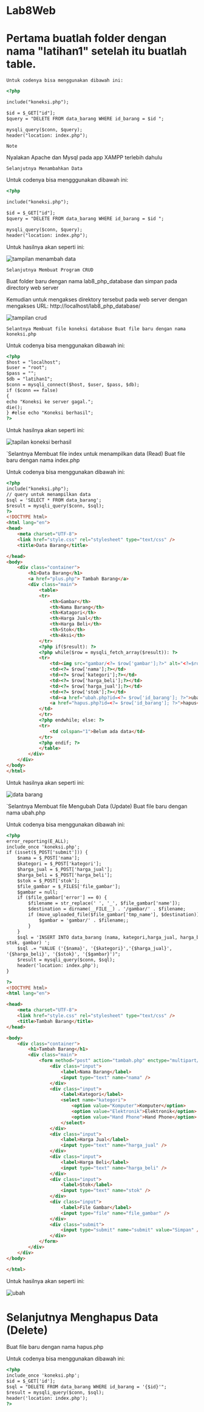 # Lab8Web

# Pertama buatlah folder dengan nama "latihan1" setelah itu buatlah table.

`Untuk codenya bisa menggunakan dibawah ini:`

```html
<?php

include("koneksi.php");

$id = $_GET["id"];
$query = "DELETE FROM data_barang WHERE id_barang = $id ";

mysqli_query($conn, $query);
header("location: index.php");
```

`Note` 

Nyalakan Apache dan Mysql pada app XAMPP terlebih dahulu


`Selanjutnya Menambahkan Data`


Untuk codenya bisa mengggunakan dibawah ini:

```html
<?php

include("koneksi.php");

$id = $_GET["id"];
$query = "DELETE FROM data_barang WHERE id_barang = $id ";

mysqli_query($conn, $query);
header("location: index.php");

```
Untuk hasilnya akan seperti ini:

![tampilan menambah data](https://github.com/MikaelRivaldo/Lab8Web/assets/115770247/886fb989-7ce0-4506-8e5e-b9ad62ba1f56)

`Selanjutnya Membuat Program CRUD`

Buat folder baru dengan nama lab8_php_database dan simpan pada directory web server

Kemudian untuk mengakses direktory tersebut pada web server dengan mengakses URL:
http://localhost/lab8_php_database/

![tampilan crud](https://github.com/MikaelRivaldo/Lab8Web/assets/115770247/d57ae73f-35f3-4afd-aa13-4699256af602)


`Selantnya Membuat file koneksi database
Buat file baru dengan nama koneksi.php`

Untuk codenya bisa menggunakan dibawah ini:

```html
<?php
$host = "localhost";
$user = "root";
$pass = "";
$db = "latihan1";
$conn = mysqli_connect($host, $user, $pass, $db);
if ($conn == false)
{
echo "Koneksi ke server gagal.";
die();
} #else echo "Koneksi berhasil";
?>
```

Untuk hasilnya akan seperti ini:

![tapilan koneksi berhasil](https://github.com/MikaelRivaldo/Lab8Web/assets/115770247/10085817-84c5-4896-933e-4407f75d7977)

`Selantnya Membuat file index untuk menampilkan data (Read)
Buat file baru dengan nama index.php

Untuk codenya bisa menggunakan dibawah ini:

```html
<?php
include("koneksi.php");
// query untuk menampilkan data
$sql = 'SELECT * FROM data_barang';
$result = mysqli_query($conn, $sql);
?>
<!DOCTYPE html>
<html lang="en">
<head>
    <meta charset="UTF-8">
    <link href="style.css" rel="stylesheet" type="text/css" />
    <title>Data Barang</title>

</head>
<body>
    <div class="container">
        <h1>Data Barang</h1>
        <a href="plus.php"> Tambah Barang</a>
        <div class="main">
            <table>
            <tr>
                <th>Gambar</th>
                <th>Nama Barang</th>
                <th>Katagori</th>
                <th>Harga Jual</th>
                <th>Harga Beli</th>
                <th>Stok</th>
                <th>Aksi</th>
            </tr>
            <?php if($result): ?>
            <?php while($row = mysqli_fetch_array($result)): ?>
            <tr>
                <td><img src="gambar/<?= $row['gambar'];?>" alt="<?=$row['nama'];?>"></td>
                <td><?= $row['nama'];?></td>
                <td><?= $row['kategori'];?></td>
                <td><?= $row['harga_beli'];?></td>
                <td><?= $row['harga_jual'];?></td>
                <td><?= $row['stok'];?></td>
                <td><a href="ubah.php?id=<?= $row['id_barang']; ?>">ubah</a>
                <a href="hapus.php?id=<?= $row['id_barang']; ?>">hapus</a></td>
            </td>
            </tr>
            <?php endwhile; else: ?>
            <tr>
                <td colspan="1">Belum ada data</td>
            </tr>
            <?php endif; ?>
            </table>
        </div>
    </div>
</body>
</html>
```
Untuk hasilnya akan seperti ini:

![data barang](https://github.com/MikaelRivaldo/Lab8Web/assets/115770247/5a94a4ae-cc4e-42a7-bf0e-5e232257c8bb)

`Selantnya Membuat file Mengubah Data (Update)
Buat file baru dengan nama ubah.php

Untuk codenya bisa menggunakan dibawah ini:


```html
<?php
error_reporting(E_ALL);
include_once 'koneksi.php';
if (isset($_POST['submit'])) {
    $nama = $_POST['nama'];
    $kategori = $_POST['kategori'];
    $harga_jual = $_POST['harga_jual'];
    $harga_beli = $_POST['harga_beli'];
    $stok = $_POST['stok'];
    $file_gambar = $_FILES['file_gambar'];
    $gambar = null;
    if ($file_gambar['error'] == 0) {
        $filename = str_replace(' ', '_', $file_gambar['name']);
        $destination = dirname(__FILE__) . '/gambar/' . $filename;
        if (move_uploaded_file($file_gambar['tmp_name'], $destination)) {
            $gambar = 'gambar/' . $filename;;
        }
    }
    $sql = 'INSERT INTO data_barang (nama, kategori,harga_jual, harga_beli,
stok, gambar) ';
    $sql .= "VALUE ('{$nama}', '{$kategori}','{$harga_jual}',
'{$harga_beli}', '{$stok}', '{$gambar}')";
    $result = mysqli_query($conn, $sql);
    header('location: index.php');
}

?>
<!DOCTYPE html>
<html lang="en">

<head>
    <meta charset="UTF-8">
    <link href="style.css" rel="stylesheet" type="text/css" />
    <title>Tambah Barang</title>
</head>

<body>
    <div class="container">
        <h1>Tambah Barang</h1>
        <div class="main">
            <form method="post" action="tambah.php" enctype="multipart/form-data">
                <div class="input">
                    <label>Nama Barang</label>
                    <input type="text" name="nama" />
                </div>
                <div class="input">
                    <label>Kategori</label>
                    <select name="kategori">
                        <option value="Komputer">Komputer</option>
                        <option value="Elektronik">Elektronik</option>
                        <option value="Hand Phone">Hand Phone</option>
                    </select>
                </div>
                <div class="input">
                    <label>Harga Jual</label>
                    <input type="text" name="harga_jual" />
                </div>
                <div class="input">
                    <label>Harga Beli</label>
                    <input type="text" name="harga_beli" />
                </div>
                <div class="input">
                    <label>Stok</label>
                    <input type="text" name="stok" />
                </div>
                <div class="input">
                    <label>File Gambar</label>
                    <input type="file" name="file_gambar" />
                </div>
                <div class="submit">
                    <input type="submit" name="submit" value="Simpan" />
                </div>
            </form>
        </div>
    </div>
</body>

</html>
```

Untuk hasilnya akan seperti ini:

![ubah](https://github.com/MikaelRivaldo/Lab8Web/assets/115770247/11199dab-a867-4811-9871-cc1136d54ab1)

# Selanjutnya Menghapus Data (Delete)
Buat file baru dengan nama hapus.php

Untuk codenya bisa menggunakan dibawah ini:

```html
<?php
include_once 'koneksi.php';
$id = $_GET['id'];
$sql = "DELETE FROM data_barang WHERE id_barang = '{$id}'";
$result = mysqli_query($conn, $sql);
header('location: index.php');
?>
```






